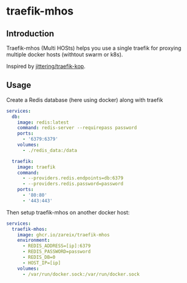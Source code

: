 # traefik-mhos

## Introduction

Traefik-mhos (Multi HOSts) helps you use a single traefik for proxying multiple docker hosts (withtout swarm or k8s).

Inspired by [jittering/traefik-kop](https://github.com/jittering/traefik-kop).

## Usage

Create a Redis database (here using docker) along with traefik

```yaml
services:
  db:
    image: redis:latest
    command: redis-server --requirepass password
    ports:
      - '6379:6379'
    volumes:
      - ./redis_data:/data

  traefik:
    image: traefik
    command:
      - --providers.redis.endpoints=db:6379
      - --providers.redis.password=password
    ports:
      - '80:80'
      - '443:443'
```

Then setup traefik-mhos on another docker host:

```yaml
services:
  traefik-mhos:
    image: ghcr.io/zareix/traefik-mhos
    environment:
      - REDIS_ADDRESS=[ip]:6379
      - REDIS_PASSWORD=password
      - REDIS_DB=0
      - HOST_IP=[ip]
    volumes:
      - /var/run/docker.sock:/var/run/docker.sock
```
